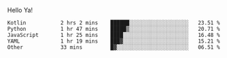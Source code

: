 Hello Ya!

<!--START_SECTION:waka-->

```text
Kotlin           2 hrs 2 mins    ██████░░░░░░░░░░░░░░░░░░░   23.51 %
Python           1 hr 47 mins    █████▒░░░░░░░░░░░░░░░░░░░   20.71 %
JavaScript       1 hr 25 mins    ████░░░░░░░░░░░░░░░░░░░░░   16.48 %
YAML             1 hr 19 mins    ███▓░░░░░░░░░░░░░░░░░░░░░   15.21 %
Other            33 mins         █▓░░░░░░░░░░░░░░░░░░░░░░░   06.51 %
```

<!--END_SECTION:waka-->
